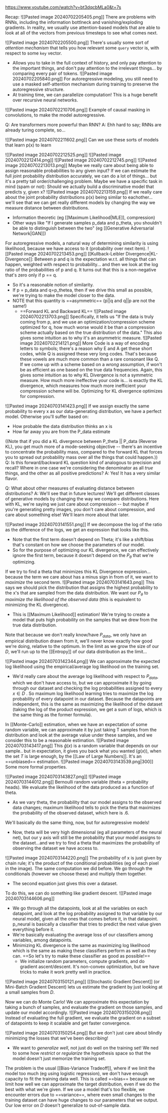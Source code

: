 https://www.youtube.com/watch?v=bt3dqcbMLa0&t=7s

Recap:
![[Pasted image 20240702205405.png]]
There are problems with RNNs, including the information bottlneck and vanishing/exploding gradients.
In reality, we usually use attention-based models that are able to look at all of the vectors from previous timesteps to see what comes next.

![[Pasted image 20240702205500.png]]
There's usually some sort of *attention mechanism* that tells you how relevant some `query` vector is, with respect to some `key` vector.
- Allows you to take in the full context of history, and only pay attention to the important things, and don't pay attention to the irrelevant things... by comparing every pair of tokens.
![[Pasted image 20240702205840.png]]
For autoregressive modeling, you still need to use a masked self-attention mechanism during training to preserve the autoregressive structure.
- At training time, we can parallelize computation! This is a huge benefit over recursive neural networks.

![[Pasted image 20240702210706.png]]
Example of causal masking in convolutions, to make the model autoregressive.

Q: Are transformers more powerful than RNN?
A: Ehh hard to say; RNNs are already turing complete, so...

![[Pasted image 20240702211602.png]]
Can we use these sorts of models that learn p(x) to learn



![[Pasted image 20240702212525.png]]
![[Pasted image 20240702212414.png]]
![[Pasted image 20240702212745.png]]
![[Pasted image 20240702213013.png]]
Maybe we really care about being able to assign reasonable probabilities to any given input? If we can estimate the full joint probability distribution accurately, we can do a lot of things... but it's a pretty tall order/challenging problem.
Maybe we have a specific task in mind (spam or not): Should we actually build a discriminative model that predicts y, given x?
![[Pasted image 20240702213159.png]]
If we really care about the joint probability distributions p(x) being similar to eachother... we'll see that we can get really different models by changing the way we measure distance between distributions.
- Information theoretic (eg [[Maximum Likelihood|MLE]], compression)
- Other ways like "If I generate samples p_data and p_theta, you shouldn't be able to distinguish between the two" (eg [[Generative Adversarial Network|GAN]])

For autoregressive models, a natural way of determining similarity is using likelihood, because we have access to it (probability over next item).
![[Pasted image 20240702213453.png]]
[[Kullback-Leibler Divergence|KL-Divergence]]: Between p and q is the expectation w.r.t. all things that can happen, weighted with respect to probability... and then we look at the log ratio of the probabilities of p and q. It turns out that this is a  non-negative that's zero only if p == q.
- So it's a reasonable notion of similarity.
- If p = p_data and q=p_thetea, then if we drive this small as possible, we're trying to make the model closer to the data.
- NOTE that this quantity is ==asymmetric== (p||q and q||p are not the same!)
	- ==Forward KL and Backward KL==
![[Pasted image 20240702213703.png]]
Specifically, it tells us "If the data is truly coming from p, and we use an optimization/compression scheme optimized for q, how much worse would it be than a compression scheme actually based on the true distribution of the data." This also gives some intuition as to why it's an asymmetric measure.
![[Pasted image 20240702214121.png]]
More Code is a way of encoding letters to symbols; there's a reason why E and A get these short codes, while Q is assigned these very long codes. That's because these vowels are much more common than a rare consonant like Q. If we come up with a scheme based on a *wrong* assumption, if won't be as efficient as one based on the true data frequencies. Again, this gives some intuition as to why KL Divergence is not a symmetric measure.
How much more ineffective your code is... is exactly the KL divergence, which measures how much more inefficient your compression scheme will be. Optimizing for KL divergence optimizes for compression.

![[Pasted image 20240703141423.png]]
If we assign exactly the same probability to every x as our data-generating distribution, we have a perfect model.
Otherwise you'll suffer based on:
- How probable the data distribution thinks an x is
- How far away you are from the P_data estimate

((Note that if you did a KL divergence between P_theta || P_data (Reverse KL), you get much more of a mode-seeking objective -- there's an incentive to concentrate the probability mass, compared to the forward KL that forces you to spread out probability mass over all the things that could happen.))
Q: Is this forward/backward KL question kind of analogous to precision and recall? Where in one case we're considering the denominator as all *true* things, and the other as all positive predictions?
A: Yes! It has a very similar flavor.

Q: What about other measures of evaluating distance between distributions?
A: We'll see that in future lectures! We'll get different classes of generative models by changing the way we compare distributions. Here with KL, we're saying we just care about compression -- but maybe if you're generating pretty images, you don't care about compression, and care about something else! We'll learn more about that later.

![[Pasted image 20240703141551.png]]
If we decompose the log of the ratio as the difference of the logs, we get an expression that looks like this.
- Note that the first term doesn't depend on Theta; it's like a shift/bias that's constant on how we choose the parameters of our model.
- So for the purpose of optimizing our KL divergence, we can effectively ignore the first term, because it doesn't depend on the $P_{\theta}$ that we're optimizing.

If we try to find a theta that minimizes this KL Divergence expression... because the term we care about has a minus sign in from of it, we want to *maximize* the second term.
![[Pasted image 20240703141643.png]]
This says we should pick the distribution that assigns the highest probability to the x's that are sampled from the data distribution. We want our $P_{\theta}$ to *maximize the likelihood of the observed data* (this is equivalent to minimizing the KL divergence).
- This is [[Maximum Likelihood]] estimation! We're trying to create a model that puts high probability on the samples that we drew from the true data distribution.

Note that because we don't really know/have $P_{data}$, we only have an empirical distribution drawn from it, we'll never know exactly how good we're doing, relative to the optimum. In the limit as we grow the size of our $D$, we'll run up to the [[Entropy]] of our data distribution as the limit...

![[Pasted image 20240703142344.png]]
We can approximate the expected log likelihood using the empirical/average log likelihood on the training set.
- We'd really care about the average log likelihood with respect to $P_{data}$, which we don't have access to, but we can approximate it by going through our dataset and checking the log probabilities assigned to every $x \in D$ .
So maximum log likelihood learning tries to maximize the log probability of every datapoint in our dataset. Because the datapoints are independent, this is the same as maximizing the likelihood of the dataset (taking the log of the product expression, we get a sum of logs, which is the same thing as the former formula).


In [[Monte-Carlo]] estimation, when we have an expectation of some random variable, we can approximate it by just taking T samples from the distribution and look at the average value under these samples, and we consider this to be a reasonable estimation.
![[Pasted image 20240703143417.png]]
This $\hat{g}(x)$ is a random variable that depends on our sample.. but in expectation, it gives you back what you wanted ($g(x)$), when the set $T$ is large enough, by the [[Law of Large Numbers]]. It's an ==unbiased== estimation. 
![[Pasted image 20240703143539.png|300]]
Some more formal properties.

![[Pasted image 20240703143827.png]]
![[Pasted image 20240703144012.png]]
Bernoulli random variable (theta = probability heads). We evaluate the likelihood of the data produced as a function of theta. 
- As we vary theta, the probability that our model assigns to the observed data changes; maximum likelihood tells to pick the theta that maximizes the probability of the observed dataset, which here is .6.

We'll basically do the same thing, now, but for autoregressive models!
- Now, theta will be very high dimensional (eg all parameters of the neural net), but our y axis will still be the probability that your model assigns to the dataset...and we try to find a theta that maximizes the probability of observing the dataset we have access to.

![[Pasted image 20240703144220.png]]
The probability of x is just given by chain rule; it's the product of the conditional probabilities (eg of each pixel in the image). The same computation we did before. We go through the conditionals (however we choose these) and multiply them together.
- The second equation just gives this over a dataset.

To do this, we can do something like gradient descent.
![[Pasted image 20240703144606.png]]
- We go through all the datapoints, look at all the variables on each datapoint, and look at the log probability assigned to that variable by our neural model, given all the ones that comes before it, in that datapoint. p_neural is basically a classifier that tries to predict the next value given everything before it.
- We're basically evaluating the average loss of our classifiers among variables, among datapoints.
- Minimizing KL divergence is the same as maximizing log likelihood which is the same as making these classifiers perform as well as they can. ==So let's try to make these classifier as good as possible!==
	- We initialize random parameters, compute gradients, and do gradient ascent/descent. It's non-convex optimization, but we have tricks to make it work pretty well in practice.

![[Pasted image 20240703150121.png]]
[[Stochastic Gradient Descent]] (or Mini-Batch Gradient Descent) lets us estimate the gradient by just looking at a small samples from $D$. 

Now we can do Monte Carlo! We can approximate this expectation by taking a bunch of samples, and evaluate the gradient on those samples, and update our model accordingly.
![[Pasted image 20240703150208.png]]
Instead of evaluating the full gradient, we evaluate the gradient on a subset of datapoints to keep it scalable and get faster convergence.

![[Pasted image 20240703150254.png]]
But we don't just care about blindly minimizing the losses that we've been describing!
- We want to *generalize well*, not just do well on the training set!
We ned to some how *restrict* or *regularize* the hypothesis space so that the model doesn't just memorize the training set.

The problem is the usual [[Bias-Variance Tradeoff]], where if we limit the model too much (eg using logistic regression), we don't have enough capacity to fit the training data well. This is called ==bias== because we limit how well we can approximate the target distribution, even if we do the best with what we're given.
If we use a model that's too flexible, we encounter errors due to ==variance==, where even small changes to the training dataset can have huge changes to our parameters that we output. Our low error on $D$ doesn't generalize to out-of-sample data.

